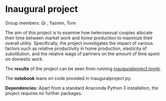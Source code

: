 # Inaugural project

Group members: Qi , Yasmin, Tore

The aim of this project is to examine how heterosexual couples allocate their time between market work and home production to maximize their overall utility. Specifically, the project investigates the impact of various factors such as relative productivity in home production, elasticity of substitution, and the relative wage of partners on the amount of time spent on domestic work.

The **results** of the project can be seen from running [inauguralproject.ipynb](inauguralproject.ipynb).

The **notebook** leans on code provided in inauguralproject.py.

**Dependencies:** Apart from a standard Anaconda Python 3 installation, the project requires no further packages.